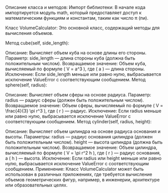 Описание класса и методов:
Импорт библиотеки: В начале кода импортируется модуль math, который предоставляет доступ к математическим функциям и константам, таким как число π (пи).

Класс VolumeCalculator: Это основной класс, содержащий методы для вычисления объемов.

Метод cube(self, side_length):

Описание: Вычисляет объем куба на основе длины его стороны.
Параметр: side_length — длина стороны куба (должна быть положительным числом).
Возвращаемое значение: Объем куба, вычисляемый по формуле ( V = a^3 ), где ( a ) — длина стороны.
Исключение: Если side_length меньше или равно нулю, выбрасывается исключение ValueError с соответствующим сообщением.
Метод sphere(self, radius):

Описание: Вычисляет объем сферы на основе радиуса.
Параметр: radius — радиус сферы (должен быть положительным числом).
Возвращаемое значение: Объем сферы, вычисляемый по формуле ( V = \frac{4}{3} \pi r^3 ), где ( r ) — радиус.
Исключение: Если radius меньше или равно нулю, выбрасывается исключение ValueError с соответствующим сообщением.
Метод cylinder(self, radius, height):

Описание: Вычисляет объем цилиндра на основе радиуса основания и высоты.
Параметры:
radius — радиус основания цилиндра (должен быть положительным числом).
height — высота цилиндра (должна быть положительным числом).
Возвращаемое значение: Объем цилиндра, вычисляемый по формуле ( V = \pi r^2 h ), где ( r ) — радиус основания, а ( h ) — высота.
Исключение: Если radius или height меньше или равно нулю, выбрасывается исключение ValueError с соответствующим сообщением.
Применение:
Класс VolumeCalculator может быть использован в различных приложениях, где требуется вычисление объемов геометрических фигур, например, в инженерии, архитектуре или образовательных целях.
